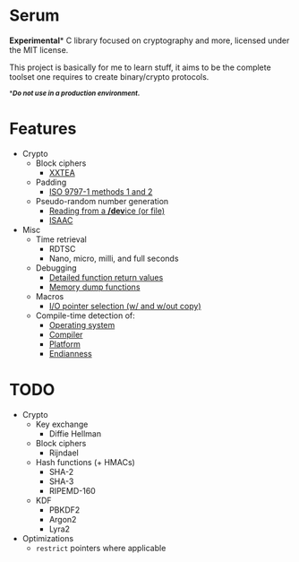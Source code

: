 Serum
===

**Experimental*** C library focused on cryptography and more, licensed under the MIT license.

This project is basically for me to learn stuff, it aims to be the complete toolset one requires to create binary/crypto protocols.

<sup>\****Do not use in a production environment.***</sup>

Features
===
- Crypto
	- Block ciphers
		- [XXTEA](https://en.wikipedia.org/wiki/XXTEA)
	- Padding
		- [ISO 9797-1 methods 1 and 2](https://en.wikipedia.org/wiki/ISO/IEC_9797-1#Padding)
	- Pseudo-random number generation
		- [Reading from a **/dev**ice (or file)](./libserum/crypto/prng/device.h)
		- [ISAAC](https://en.wikipedia.org/wiki/ISAAC_(cipher))
- Misc
	- Time retrieval
		- RDTSC
		- Nano, micro, milli, and full seconds
	- Debugging
		- [Detailed function return values](./libserum/core/result.h)
		- [Memory dump functions](./libserum/debug/memdump.h)
	- Macros
		- [I/O pointer selection (w/ and w/out copy)](./libserum/core/ptrarithmetic.h#L40)
	- Compile-time detection of:
		- [Operating system](./libserum/core/detect_os.h)
		- [Compiler](./libserum/core/detect_compiler.h)
		- [Platform](./libserum/core/detect_platform.h)
		- [Endianness](./libserum/core/detect_endianness.h)

TODO
===
- Crypto
	- Key exchange
		- Diffie Hellman
	- Block ciphers
		- Rijndael
	- Hash functions (+ HMACs)
		- SHA-2
		- SHA-3
		- RIPEMD-160
	- KDF
		- PBKDF2
		- Argon2
		- Lyra2
- Optimizations
	- ```restrict``` pointers where applicable
